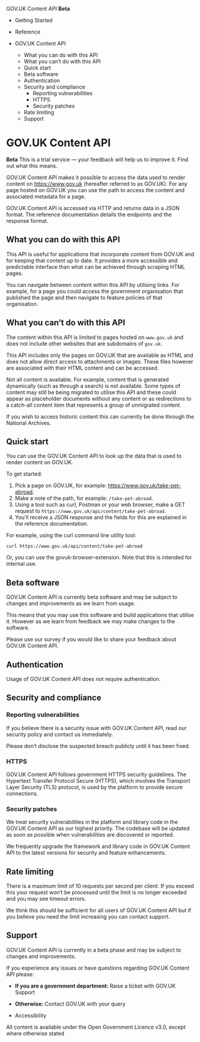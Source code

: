 
GOV.UK  Content API  **Beta**

  * Getting Started
  * Reference

  * GOV.UK Content API
    * What you can do with this API
    * What you can’t do with this API
    * Quick start
    * Beta software
    * Authentication
    * Security and compliance
      * Reporting vulnerabilities
      * HTTPS
      * Security patches
    * Rate limiting
    * Support

# GOV.UK Content API

**Beta** This is a trial service — your feedback will help us to improve it. Find out what this means.

GOV.UK Content API makes it possible to access the data used to render content on https://www.gov.uk (hereafter referred to as GOV.UK). For any page hosted on GOV.UK you can use the path to access the content and associated metadata for a page.

GOV.UK Content API is accessed via HTTP and returns data in a JSON format. The reference documentation details the endpoints and the response format.

## What you can do with this API

This API is useful for applications that incorporate content from GOV.UK and for keeping that content up to date. It provides a more accessible and predictable interface than what can be achieved through scraping HTML pages.

You can navigate between content within this API by utilising links. For example, for a page you could access the government organisation that published the page and then navigate to feature policies of that organisation.

## What you can’t do with this API

The content within this API is limited to pages hosted on `www.gov.uk` and does not include other websites that are subdomains of `gov.uk`.

This API includes only the pages on GOV.UK that are available as HTML and does not allow direct access to attachments or images. These files however are associated with their HTML content and can be accessed.

Not all content is available. For example, content that is generated dynamically (such as through a search) is not available. Some types of content may still be being migrated to utilise this API and these could appear as placeholder documents without any content or as redirections to a catch-all content item that represents a group of unmigrated content.

If you wish to access historic content this can currently be done through the National Archives.

## Quick start

You can use the GOV.UK Content API to look up the data that is used to render content on GOV.UK.

To get started:

  1. Pick a page on GOV.UK, for example: https://www.gov.uk/take-pet-abroad.
  2. Make a note of the path, for example: `/take-pet-abroad`.
  3. Using a tool such as curl, Postman or your web browser, make a GET request to `https://www.gov.uk/api/content/take-pet-abroad`.
  4. You’ll receive a JSON response and the fields for this are explained in the reference documentation.

For example, using the curl command line utility tool:

```
curl https://www.gov.uk/api/content/take-pet-abroad

```

Or, you can use the govuk-browser-extension. Note that this is intended for internal use.

## Beta software

GOV.UK Content API is currently beta software and may be subject to changes and improvements as we learn from usage.

This means that you may use this software and build applications that utilise it. However as we learn from feedback we may make changes to the software.

Please use our survey if you would like to share your feedback about GOV.UK Content API.

## Authentication

Usage of GOV.UK Content API does not require authentication.

## Security and compliance

### Reporting vulnerabilities

If you believe there is a security issue with GOV.UK Content API, read our security policy and contact us immediately.

Please don’t disclose the suspected breach publicly until it has been fixed.

### HTTPS

GOV.UK Content API follows government HTTPS security guidelines. The Hypertext Transfer Protocol Secure (HTTPS), which involves the Transport Layer Security (TLS) protocol, is used by the platform to provide secure connections.

### Security patches

We treat security vulnerabilities in the platform and library code in the GOV.UK Content API as our highest priority. The codebase will be updated as soon as possible when vulnerabilities are discovered or reported.

We frequently upgrade the framework and library code in GOV.UK Content API to the latest versions for security and feature enhancements.

## Rate limiting

There is a maximum limit of 10 requests per second per client. If you exceed this your request won’t be processed until the limit is no longer exceeded and you may see timeout errors.

We think this should be sufficient for all users of GOV.UK Content API but if you believe you need the limit increasing you can contact support.

## Support

GOV.UK Content API is currently in a beta phase and may be subject to changes and improvements.

If you experience any issues or have questions regarding GOV.UK Content API please:

  * **If you are a government department:** Raise a ticket with GOV.UK Support
  * **Otherwise:** Contact GOV.UK with your query

  * Accessibility

All content is available under the Open Government Licence v3.0, except where otherwise stated
